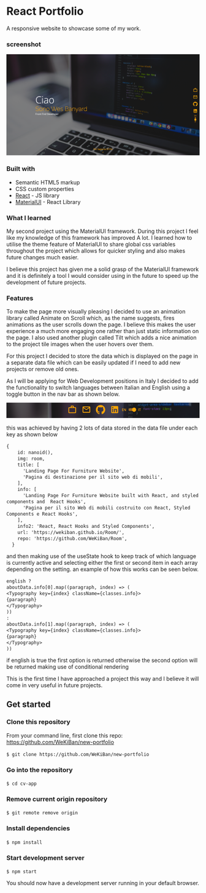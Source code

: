 # React Portfolio

A responsive website to showcase some of my work.

### screenshot

![](src/images/heroScreenshot.png)

### Built with

- Semantic HTML5 markup
- CSS custom properties
- [React](https://reactjs.org/) - JS library
- [MaterialUI](https://mui.com/) - React Library

### What I learned

My second project using the MaterialUI framework. During this project I feel like my knowledge of this framework has improved A lot. I learned how to utilise the theme feature of MaterialUI to share global css variables throughout the project which allows for quicker styling and also makes future changes much easier.

I believe this project has given me a solid grasp of the MaterialUI framework and it is definitely a tool I would consider using in the future to speed up the development of future projects.

### Features

To make the page more visually pleasing I decided to use an animation library called Animate on Scroll which, as the name suggests, fires animations as the user scrolls down the page. I believe this makes the user experience a much more engaging one rather than just static information on the page. I also used another plugin called Tilt which adds a nice animation to the project tile images when the user hovers over them.

For this project I decided to store the data which is displayed on the page in a separate data file which can be easily updated if I need to add new projects or remove old ones.

As I will be applying for Web Development positions in Italy I decided to add the functionality to switch languages between Italian and English using a toggle button in the nav bar as shown below.

![](src/images/toggleScreenshot.png)

this was achieved by having 2 lots of data stored in the data file under each key as shown below

```react
{
    id: nanoid(),
    img: room,
    title: [
      'Landing Page For Furniture Website',
      'Pagina di destinazione per il sito web di mobili',
    ],
    info: [
      'Landing Page For Furniture Website built with React, and styled components and  React Hooks',
      'Pagina per il sito Web di mobili costruito con React, Styled Components e React Hooks',
    ],
    info2: 'React, React Hooks and Styled Components',
    url: 'https://wekiban.github.io/Room/',
    repo: 'https://github.com/WeKiBan/Room',
  }
```

and then making use of the useState hook to keep track of which language is currently active and selecting either the first or second item in each array depending on the setting. an example of how this works can be seen below.

```react
english ?
aboutData.info[0].map((paragraph, index) => (
<Typography key={index} className={classes.info}>
{paragraph}
</Typography>
))
:
aboutData.info[1].map((paragraph, index) => (
<Typography key={index} className={classes.info}>
{paragraph}
</Typography>
))
```

if english is true the first option is returned otherwise the second option will be returned making use of conditional rendering

This is the first time I have approached a project this way and I believe it will come in very useful in future projects.

## Get started

### Clone this repository

From your command line, first clone this repo: https://github.com/WeKiBan/new-portfolio

`$ git clone https://github.com/WeKiBan/new-portfolio`

### Go into the repository

`$ cd cv-app`

### Remove current origin repository

`$ git remote remove origin`

### Install dependencies

`$ npm install`

### Start development server

`$ npm start`

You should now have a development server running in your default browser.

```

```
